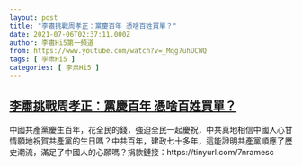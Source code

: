 ```yaml
---
layout: post
title: "李肅挑戰周孝正：黨慶百年 憑啥百姓買單？"
date: 2021-07-06T02:37:11.000Z
author: 李肅Hi5第一頻道
from: https://www.youtube.com/watch?v=_Mqg7uhUCWQ
tags: [ 李肃Hi5 ]
categories: [ 李肃Hi5 ]
---
```

<!--1625539031000-->
[李肅挑戰周孝正：黨慶百年 憑啥百姓買單？](https://www.youtube.com/watch?v=_Mqg7uhUCWQ)
------

<div>
中國共產黨慶生百年，花全民的錢，強迫全民一起慶祝，中共真地相信中國人心甘情願地祝賀共產黨的生日嗎？中共百年，建政七十多年，這能證明共產黨順應了歷史潮流，滿足了中國人的心願嗎？捐款鏈接：https://tinyurl.com/7nramesc
</div>

